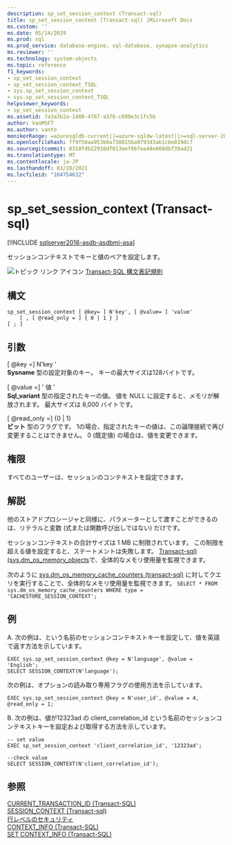 ```yaml
---
description: sp_set_session_context (Transact-sql)
title: sp_set_session_context (Transact-sql) |Microsoft Docs
ms.custom: ''
ms.date: 05/14/2019
ms.prod: sql
ms.prod_service: database-engine, sql-database, synapse-analytics
ms.reviewer: ''
ms.technology: system-objects
ms.topic: reference
f1_keywords:
- sp_set_session_context
- sp_set_session_context_TSQL
- sys.sp_set_session_context
- sys.sp_set_session_context_TSQL
helpviewer_keywords:
- sp_set_session_context
ms.assetid: 7a3a3b2a-1408-4767-a376-c690e3c1fc5b
author: VanMSFT
ms.author: vanto
monikerRange: =azuresqldb-current||=azure-sqldw-latest||>=sql-server-2016||>=sql-server-linux-2017||=azuresqldb-mi-current
ms.openlocfilehash: ff9f50aa953b0a7388156a9793d3ab1cbe819dc7
ms.sourcegitcommit: 0310fdb22916df013eef86fee44e660dbf39ad21
ms.translationtype: MT
ms.contentlocale: ja-JP
ms.lasthandoff: 03/20/2021
ms.locfileid: "104754632"
---
```

# <a name="sp_set_session_context-transact-sql"></a>sp_set_session_context (Transact-sql)
[!INCLUDE [sqlserver2016-asdb-asdbmi-asa](../../includes/applies-to-version/sqlserver2016-asdb-asdbmi-asa.md)]

セッションコンテキストでキーと値のペアを設定します。  
  

 ![トピック リンク アイコン](../../database-engine/configure-windows/media/topic-link.gif "トピック リンク アイコン") [Transact-SQL 構文表記規則](../../t-sql/language-elements/transact-sql-syntax-conventions-transact-sql.md)  
  
## <a name="syntax"></a>構文  
  
```  
sp_set_session_context [ @key= ] N'key', [ @value= ] 'value'  
    [ , [ @read_only = ] { 0 | 1 } ]  
[ ; ]  
```  
  
## <a name="arguments"></a>引数  
 [ @key =] N'key '  
 **Sysname** 型の設定対象のキー。 キーの最大サイズは128バイトです。  
  
 [ @value =] ' 値 '  
 **Sql_variant** 型の指定されたキーの値。 値を NULL に設定すると、メモリが解放されます。 最大サイズは 8,000 バイトです。  
  
 [ @read_only =] {0 | 1}  
 **ビット** 型のフラグです。 1の場合、指定されたキーの値は、この論理接続で再び変更することはできません。 0 (既定値) の場合は、値を変更できます。  
  
## <a name="permissions"></a>権限  
 すべてのユーザーは、セッションのコンテキストを設定できます。  
  
## <a name="remarks"></a>解説  
 他のストアドプロシージャと同様に、パラメーターとして渡すことができるのは、リテラルと変数 (式または関数呼び出しではない) だけです。  
  
 セッションコンテキストの合計サイズは 1 MB に制限されています。 この制限を超える値を設定すると、ステートメントは失敗します。 [Transact-sql&#41;&#40;sys.dm_os_memory_objects](../../relational-databases/system-dynamic-management-views/sys-dm-os-memory-objects-transact-sql.md)で、全体的なメモリ使用量を監視できます。  
  
 次のように [sys.dm_os_memory_cache_counters &#40;transact-sql&#41;](../../relational-databases/system-dynamic-management-views/sys-dm-os-memory-cache-counters-transact-sql.md) に対してクエリを実行することで、全体的なメモリ使用量を監視できます。 `SELECT * FROM sys.dm_os_memory_cache_counters WHERE type = 'CACHESTORE_SESSION_CONTEXT';`  
  
## <a name="examples"></a>例  
A. 次の例は、という名前のセッションコンテキストキーを設定して、値を英語で返す方法を示しています。  
  
```  
EXEC sys.sp_set_session_context @key = N'language', @value = 'English';  
SELECT SESSION_CONTEXT(N'language');  
```  
  
 次の例は、オプションの読み取り専用フラグの使用方法を示しています。  
  
```  
EXEC sys.sp_set_session_context @key = N'user_id', @value = 4, @read_only = 1;  
```  

B. 次の例は、値が12323ad の client_correlation_id という名前のセッションコンテキストキーを設定および取得する方法を示しています。
```
-- set value
EXEC sp_set_session_context 'client_correlation_id', '12323ad'; 

--check value
SELECT SESSION_CONTEXT(N'client_correlation_id');

```

## <a name="see-also"></a>参照  
 [CURRENT_TRANSACTION_ID &#40;Transact-SQL&#41;](../../t-sql/functions/current-transaction-id-transact-sql.md)   
 [SESSION_CONTEXT &#40;Transact-sql&#41;](../../t-sql/functions/session-context-transact-sql.md)   
 [行レベルのセキュリティ](../../relational-databases/security/row-level-security.md)   
 [CONTEXT_INFO  &#40;Transact-SQL&#41;](../../t-sql/functions/context-info-transact-sql.md)   
 [SET CONTEXT_INFO &#40;Transact-SQL&#41;](../../t-sql/statements/set-context-info-transact-sql.md)  
  
  
